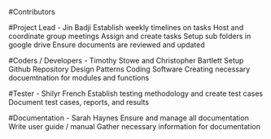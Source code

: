 #Contributors 

#Project Lead - Jin Badji
Establish weekly timelines on tasks
Host and coordinate group meetings 
Assign and create tasks 
Setup sub folders in google drive
Ensure documents are reviewed and updated 


#Coders / Developers - Timothy Stowe and Christopher Bartlett
Setup Github Repository
Design Patterns
Coding Software
Creating necessary docuemtnation for modules and functions


#Tester - Shilyr French 
Establish testing methodology and create test cases
Document test cases, reports, and results


#Documentation - Sarah Haynes 
Ensure and manage all documentation
Write user guide / manual
Gather necessary information for documentation





